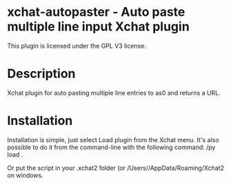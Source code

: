 xchat-autopaster - Auto paste multiple line input Xchat plugin
=============

This plugin is licensed under the GPL V3 license.

Description
===
Xchat plugin for auto pasting multiple line entries to as0 and returns a URL.

Installation
===

Installation is simple, just select Load plugin from the Xchat menu. It's also possible to do it from the command-line with
the following command: /py load <filename>.

Or put the script in your .xchat2 folder (or /Users/<username>/AppData/Roaming/Xchat2 on windows.

